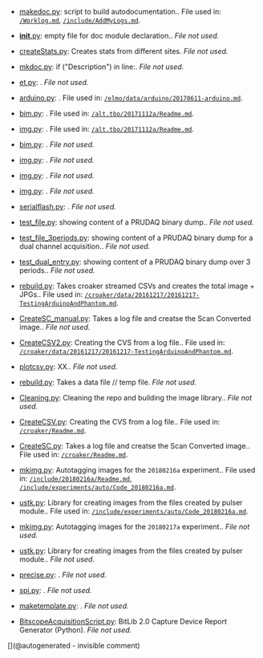 * [makedoc.py](/makedoc.py): script to build autodocumentation.. File used in: [`/Worklog.md`](/Worklog.md), [`/include/AddMyLogs.md`](/include/AddMyLogs.md).

* [__init__.py](/doc/__init__.py): empty file for doc module declaration.. _File not used._

* [createStats.py](/doc/createStats.py): Creates stats from different sites. _File not used._

* [mkdoc.py](/doc/mkdoc.py): if ("Description") in line:. _File not used._

* [et.py](/doc/et.py): . _File not used._

* [arduino.py](/elmo/data/arduino.py): . File used in: [`/elmo/data/arduino/20170611-arduino.md`](/elmo/data/arduino/20170611-arduino.md).

* [bim.py](/alt.tbo/20171112a/bim.py): . File used in: [`/alt.tbo/20171112a/Readme.md`](/alt.tbo/20171112a/Readme.md).

* [img.py](/alt.tbo/20171112a/img.py): . File used in: [`/alt.tbo/20171112a/Readme.md`](/alt.tbo/20171112a/Readme.md).

* [bim.py](/alt.tbo/20171112b/bim.py): . _File not used._

* [img.py](/alt.tbo/20171112b/img.py): . _File not used._

* [img.py](/alt.tbo/20171111a/img.py): . _File not used._

* [img.py](/cletus/IMN/img.py): . _File not used._

* [serialflash.py](/matty/SPI/serialflash.py): . _File not used._

* [test_file.py](/retired/toadkiller/software/test_file.py): showing content of a PRUDAQ binary dump.. _File not used._

* [test_file_3periods.py](/retired/toadkiller/software/test_file_3periods.py): showing content of a PRUDAQ binary dump for a dual channel acquisition.. _File not used._

* [test_dual_entry.py](/retired/toadkiller/data/test_enveloppe/test_dual_entry.py): showing content of a PRUDAQ binary dump over 3 periods.. _File not used._

* [rebuild.py](/croaker/data/20161217/raw_data/rebuild.py): Takes croaker streamed CSVs and creates the total image + JPGs.. File used in: [`/croaker/data/20161217/20161217-TestingArduinoAndPhantom.md`](/croaker/data/20161217/20161217-TestingArduinoAndPhantom.md).

* [CreateSC_manual.py](/croaker/data/manual/CreateSC_manual.py): Takes a log file and creatse the Scan Converted image.. _File not used._

* [CreateCSV2.py](/croaker/data/manual/CreateCSV2.py): Creating the CVS from a log file.. File used in: [`/croaker/data/20161217/20161217-TestingArduinoAndPhantom.md`](/croaker/data/20161217/20161217-TestingArduinoAndPhantom.md).

* [plotcsv.py](/croaker/data/manual/plotcsv.py): XX.. _File not used._

* [rebuild.py](/croaker/data/manual/rebuild.py): Takes a data file // temp file. _File not used._

* [Cleaning.py](/croaker/data/examples/Cleaning.py): Cleaning the repo and building the image library.. _File not used._

* [CreateCSV.py](/croaker/data/examples/CreateCSV.py): Creating the CVS from a log file.. File used in: [`/croaker/Readme.md`](/croaker/Readme.md).

* [CreateSC.py](/croaker/data/examples/CreateSC.py): Takes a log file and creatse the Scan Converted image.. File used in: [`/croaker/Readme.md`](/croaker/Readme.md).

* [mkimg.py](/include/20180216a/mkimg.py): Autotagging images for the `20180216a` experiment.. File used in: [`/include/20180216a/Readme.md`](/include/20180216a/Readme.md), [`/include/experiments/auto/Code_20180216a.md`](/include/experiments/auto/Code_20180216a.md).

* [ustk.py](/include/20180216a/ustk.py): Library for creating images from the files created by pulser module.. File used in: [`/include/experiments/auto/Code_20180216a.md`](/include/experiments/auto/Code_20180216a.md).

* [mkimg.py](/include/20180217a/mkimg.py): Autotagging images for the `20180217a` experiment.. _File not used._

* [ustk.py](/include/20180217a/ustk.py): Library for creating images from the files created by pulser module.. _File not used._

* [precise.py](/include/community/Marc/precise.py): . _File not used._

* [spi.py](/include/community/Marc/spi.py): . _File not used._

* [maketemplate.py](/include/JOH/blocks/maketemplate.py): . _File not used._

* [BitscopeAcquisitionScript.py](/retroATL3/software/BitscopeAcquisitionScript.py): BitLib 2.0 Capture Device Report Generator (Python). _File not used._



[](@autogenerated - invisible comment)